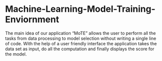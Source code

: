 # Machine-Learning-Model-Training-Enviornment
The main idea of our application “MoTE” allows the user to perform all the tasks from data processing to model selection without writing a single line of code. With the help of a user friendly interface the application takes the data set as input, do all the computation and finally displays the score for the model. 
